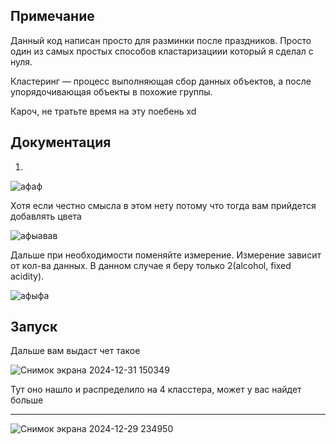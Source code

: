 ## Примечание

Данный код написан просто для разминки после праздников. Просто один из самых простых способов кластаризациии который я сделал с нуля.


Кластеринг — процесс выполняющая сбор данных объектов, а после упорядочивающая объекты в похожие группы.


   Кароч, не тратьте время на эту поебень xd
## Документация
1.
 ![афаф](https://github.com/user-attachments/assets/3ddbea77-dfa5-4b34-85cb-82c53026c24c)


Хотя если честно смысла в этом нету потому что тогда вам прийдется добавлять цвета

![афыавав](https://github.com/user-attachments/assets/74a478f2-1763-4473-8edd-cddf8bf0bd8e)

Дальше при необходимости поменяйте измерение. Измерение зависит от кол-ва данных. В данном случае я беру только 2(alcohol, fixed acidity).

![афыфа](https://github.com/user-attachments/assets/9c301c2a-acff-43cb-9ae7-503b7674e537)

## Запуск
Дальше вам выдаст чет такое 

![Снимок экрана 2024-12-31 150349](https://github.com/user-attachments/assets/6c1117b1-c8ca-46ff-a2e2-f7dd60124acf)

Тут оно нашло и распределило на 4 класстера, может у вас найдет больше


-----------------------------------------------------------------------------------------------------------------------------------------------


![Снимок экрана 2024-12-29 234950](https://github.com/user-attachments/assets/4223a63d-27d6-4e93-916c-3e33bd1b1a98)

